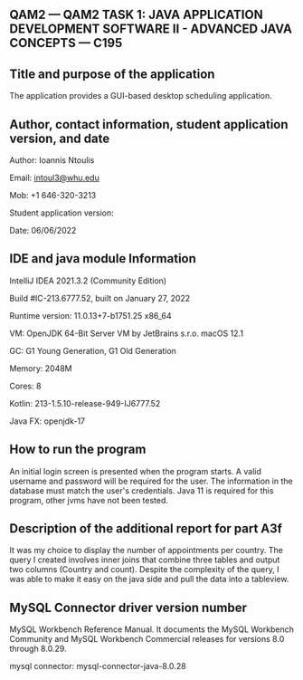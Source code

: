 QAM2 — QAM2 TASK 1: JAVA APPLICATION DEVELOPMENT
SOFTWARE II - ADVANCED JAVA CONCEPTS — C195
--
Title and purpose of the application
-

The application provides a GUI-based desktop scheduling application.

Author, contact information, student application version, and date
-
Author: Ioannis Ntoulis

Email: intoul3@whu.edu

Mob: +1 646-320-3213

Student application version: 

Date: 06/06/2022

IDE and java module Information
--
IntelliJ IDEA 2021.3.2 (Community Edition)

Build #IC-213.6777.52, built on January 27, 2022

Runtime version: 11.0.13+7-b1751.25 x86_64

VM: OpenJDK 64-Bit Server VM by JetBrains s.r.o.
macOS 12.1

GC: G1 Young Generation, G1 Old Generation

Memory: 2048M

Cores: 8

Kotlin: 213-1.5.10-release-949-IJ6777.52

Java FX: openjdk-17


How to run the program
--
An initial login screen is presented when the program starts. A valid username and password will be required for the user. The information in the database must match the user's credentials. Java 11 is required for this program, other jvms have not been tested.

Description of the additional report for part A3f
--
It was my choice to display the number of appointments per country. The query I created involves inner joins that combine three tables and output two columns (Country and count). Despite the complexity of the query, I was able to make it easy on the java side and pull the data into a tableview.

MySQL Connector driver version number
--
MySQL Workbench Reference Manual. It documents the MySQL Workbench Community and MySQL Workbench Commercial releases for versions 8.0 through 8.0.29.

mysql connector: mysql-connector-java-8.0.28




